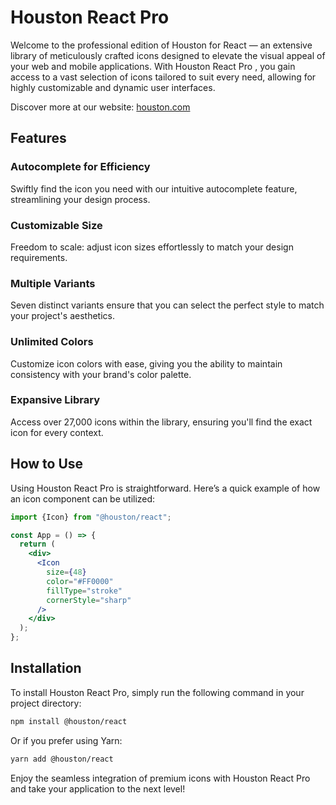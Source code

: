 # Houston React Pro

Welcome to the professional edition of Houston for React — an extensive library of meticulously crafted icons designed to elevate the visual appeal of your web and mobile applications. With Houston React Pro , you gain access to a vast selection of icons tailored to suit every need, allowing for highly customizable and dynamic user interfaces.

Discover more at our website: [houston.com](https://houston.com/)

## Features

### Autocomplete for Efficiency
Swiftly find the icon you need with our intuitive autocomplete feature, streamlining your design process.

### Customizable Size
Freedom to scale: adjust icon sizes effortlessly to match your design requirements.

### Multiple Variants
Seven distinct variants ensure that you can select the perfect style to match your project's aesthetics.

### Unlimited Colors
Customize icon colors with ease, giving you the ability to maintain consistency with your brand's color palette.

### Expansive Library
Access over 27,000 icons within the library, ensuring you'll find the exact icon for every context.

## How to Use

Using Houston React Pro is straightforward. Here’s a quick example of how an icon component can be utilized:

```jsx
import {Icon} from "@houston/react";

const App = () => {
  return (
    <div>
      <Icon
        size={48}
        color="#FF0000"
        fillType="stroke"
        cornerStyle="sharp"
      />
    </div>
  );
};
```

## Installation

To install Houston React Pro, simply run the following command in your project directory:

```sh
npm install @houston/react
```

Or if you prefer using Yarn:

```sh
yarn add @houston/react
```

Enjoy the seamless integration of premium icons with Houston React Pro and take your application to the next level!
